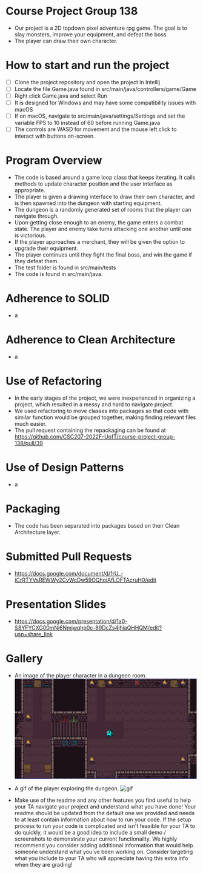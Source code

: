 # Course Project Group 138

- Our project is a 2D topdown pixel adventure rpg game. The goal is to slay monsters, improve your equipment, and defeat the boss.
- The player can draw their own character.

# How to start and run the project
- [ ] Clone the project repository and open the project in Intellij
- [ ] Locate the file Game.java found in src/main/java/controllers/game/Game
- [ ] Right click Game.java and select Run
- [ ] It is designed for Windows and may have some compatibility issues with macOS
- [ ] If on macOS, navigate to src/main/java/settings/Settings and set the variable FPS to 10 instead of 60 before running Game.java
- [ ] The controls are WASD for movement and the mouse left click to interact with buttons on-screen.

# Program Overview
- The code is based around a game loop class that keeps iterating. It calls methods to update character position and the 
user interface as appropriate. 
- The player is given a drawing interface to draw their own character, and is then spawned
into the dungeon with starting equipment. 
- The dungeon is a randomly generated set of rooms that the player can navigate 
through. 
- Upon getting close enough to an enemy, the game enters a combat state. The player and enemy take turns attacking
one another until one is victorious. 
- If the player approaches a merchant, they will be given the option to upgrade their
equipment. 
- The player continues until they fight the final boss, and win the game if they defeat them. 
- The test folder is found in src/main/tests 
- The code is found in src/main/java.

# Adherence to SOLID
- a

# Adherence to Clean Architecture
- a

# Use of Refactoring
- In the early stages of the project, we were inexperienced in organizing a project, which resulted in a messy and hard to navigate project.
- We used refactoring to move classes into packages so that code with similar function would be grouped together, making finding relevant files much easier.
- The pull request containing the repackaging can be found at https://github.com/CSC207-2022F-UofT/course-project-group-138/pull/39

# Use of Design Patterns
- a

# Packaging
- The code has been separated into packages based on their Clean Architecture layer.

# Submitted Pull Requests
- https://docs.google.com/document/d/1rU_-iCrRTYVsREWWy2CvWcDw59OQhoiAfLOFTAcruH0/edit

# Presentation Slides
- https://docs.google.com/presentation/d/1a0-S8YFYCXG00mNj6Nmjwqhp0c-89DcZs4jhiaQHHQM/edit?usp=share_link

# Gallery
- An image of the player character in a dungeon room.
![image](https://github.com/CSC207-2022F-UofT/course-project-group-138/blob/attacking/images/readme/game_readme_1.jpg?raw=true)

- A gif of the player exploring the dungeon.
![gif](https://raw.githubusercontent.com/CSC207-2022F-UofT/course-project-group-138/51700f7985c2929148ea779ffe033c9c5a90d227/images/Dungeons_2022-12-07_01-44-27.gif)


- Make use of the readme and any other features you find useful to help your TA navigate your project and understand what you have done!
Your readme should be updated from the default one we provided and needs to at least contain information about how to run your code.
If the setup process to run your code is complicated and isn't feasible for your TA to do quickly, it would be a good idea to include a small demo / screenshots to demonstrate your current functionality.
We highly recommend you consider adding additional information that would help someone understand what you've been working on.
Consider targeting what you include to your TA who will appreciate having this extra info when they are grading!
